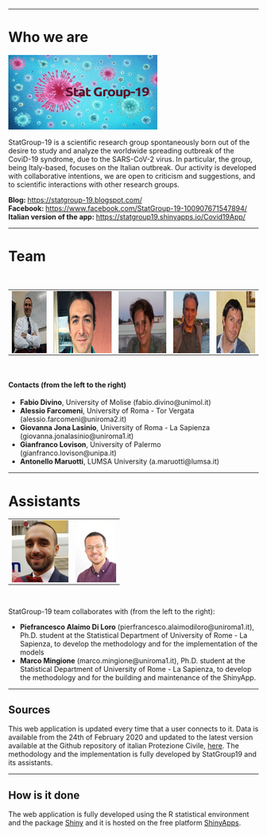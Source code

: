 

***
# Who we are


<img src="www/StatGroup19Pic.jpg" width="300" height="150" /> 

StatGroup-19 is a scientific research group spontaneously born out of the desire to study and analyze the worldwide spreading outbreak of the CoviD-19 syndrome, due to the SARS-CoV-2 virus. In particular, the group, being Italy-based, focuses on the Italian outbreak. Our activity is developed with collaborative intentions,  we are open to criticism and suggestions, and to scientific interactions with other research groups.

<b>Blog: </b> https://statgroup-19.blogspot.com/
<br>
<b>Facebook: </b> https://www.facebook.com/StatGroup-19-100907671547894/
<br>
<b>Italian version of the app: </b> https://statgroup19.shinyapps.io/Covid19App/
***

# Team

<br>


<table float="center" width="100%" border="0">
  <tr>    
  <td><img src="www/FabioDivino.jpg" alt="" align="center" height="125" /></td>
  <td><img src="www/AlessioFa.jpg" alt="" align="center" height="125" /></td>
  <td><img src="www/giovannajona.jpg" alt="" align="center" height="125"/></td>
  <td><img src="www/GianfrancoLovison.jpg" alt="" align="center" height="125"/></td>
  <td><img src="www/AntonelloMaruotti.jpg" alt="" align="center" height="125"/></td>
  </tr>
</table>

<br>


<h4>Contacts (from the left to the right)</h4>
<ul>
  <li><b>Fabio Divino</b>, University of Molise (fabio.divino@unimol.it)</li>
  <li><b>Alessio Farcomeni</b>, University of Roma - Tor Vergata (alessio.farcomeni@uniroma2.it)</li>
  <li><b>Giovanna Jona Lasinio</b>, University of Roma - La Sapienza (giovanna.jonalasinio@uniroma1.it)</li>
  <li><b>Gianfranco Lovison</b>, University of Palermo (gianfranco.lovison@unipa.it)</li>
  <li><b>Antonello Maruotti</b>, LUMSA University (a.maruotti@lumsa.it)</li>
</ul> 

***

# Assistants

<table float="center" width="25%" border="0">
  <tr>    
  <td><img src="www/FotoPiero.jpg" alt="" align="left" height="125" /></td>
  <td><img src="www/BuonaMe1.jpg" alt="" align="left" height="125" /></td>
  </tr>
</table>

<br>

StatGroup-19 team collaborates with (from the left to the right):
<ul>
  <li><b>Piefrancesco Alaimo Di Loro</b> (pierfrancesco.alaimodiloro@uniroma1.it), Ph.D. student at the Statistical Department of University of Rome - La Sapienza, to develop the methodology and for the implementation of the models</li>
  <li><b>Marco Mingione</b> (marco.mingione@uniroma1.it), Ph.D. student at the Statistical Department of University of Rome - La Sapienza, to develop the  methodology and for the building and maintenance of the ShinyApp.</li></ul>

***

## Sources

This web application is updated every time that a user connects to it. 
Data is available from the 24th of February 2020 and updated to the latest version available at the Github repository of italian Protezione Civile,  [here](https://github.com/pcm-dpc/COVID-19). 
The methodology and the implementation is fully developed by StatGroup19 and its assistants. 

***

## How is it done

The web application is fully developed using the R statistical environment and the package [Shiny](https://rstudio.com/products/shiny/) and it is hosted on the free platform [ShinyApps](https://www.shinyapps.io/).

 